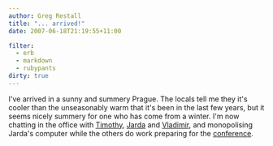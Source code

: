 ```yaml
---
author: Greg Restall
title: "... arrived!"
date: 2007-06-18T21:19:55+11:00

filter:
  - erb
  - markdown
  - rubypants
dirty: true
---
```


I've arrived in a sunny and summery Prague.  The locals tell me they it's cooler than the unseasonably warm that it's been in the last few years, but it seems nicely summery for one who has come from a winter.  I'm now chatting in the office with [Timothy](http://logika.flu.cas.cz/redaction.php?action=showRedaction&id_categoryNode=801), [Jarda](http://jarda.peregrin.cz/welcome.htm) and [Vladimir](http://logika.flu.cas.cz/redaction.php?action=showRedaction&id_categoryNode=798), and monopolising Jarda's computer while the others do work preparing for the [conference](http://logika.flu.cas.cz/redaction.php?action=showRedaction&id_categoryNode=852).